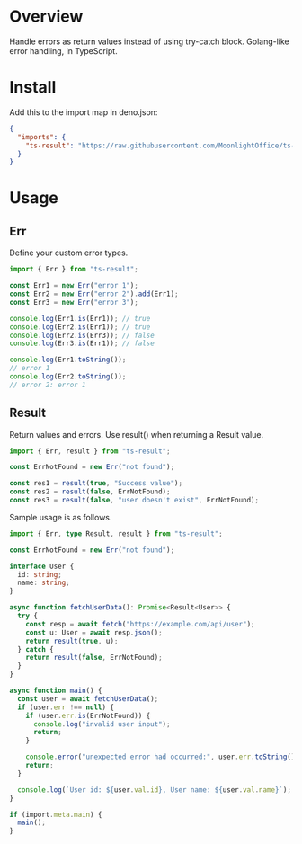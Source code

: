 # Overview

Handle errors as return values instead of using try-catch block. Golang-like error handling, in
TypeScript.

# Install

Add this to the import map in deno.json:

```json
{
  "imports": {
    "ts-result": "https://raw.githubusercontent.com/MoonlightOffice/ts-result/v0.1.0/result.ts"
  }
}
```

# Usage

## Err

Define your custom error types.

```TypeScript
import { Err } from "ts-result";

const Err1 = new Err("error 1");
const Err2 = new Err("error 2").add(Err1);
const Err3 = new Err("error 3");

console.log(Err1.is(Err1)); // true
console.log(Err2.is(Err1)); // true
console.log(Err2.is(Err3)); // false
console.log(Err3.is(Err1)); // false

console.log(Err1.toString());
// error 1
console.log(Err2.toString());
// error 2: error 1
```

## Result

Return values and errors. Use result() when returning a Result value.

```TypeScript
import { Err, result } from "ts-result";

const ErrNotFound = new Err("not found");

const res1 = result(true, "Success value");
const res2 = result(false, ErrNotFound);
const res3 = result(false, "user doesn't exist", ErrNotFound);
```

Sample usage is as follows.

```TypeScript
import { Err, type Result, result } from "ts-result";

const ErrNotFound = new Err("not found");

interface User {
  id: string;
  name: string;
}

async function fetchUserData(): Promise<Result<User>> {
  try {
    const resp = await fetch("https://example.com/api/user");
    const u: User = await resp.json();
    return result(true, u);
  } catch {
    return result(false, ErrNotFound);
  }
}

async function main() {
  const user = await fetchUserData();
  if (user.err !== null) {
    if (user.err.is(ErrNotFound)) {
      console.log("invalid user input");
      return;
    }

    console.error("unexpected error had occurred:", user.err.toString());
    return;
  }

  console.log(`User id: ${user.val.id}, User name: ${user.val.name}`);
}

if (import.meta.main) {
  main();
}
```
